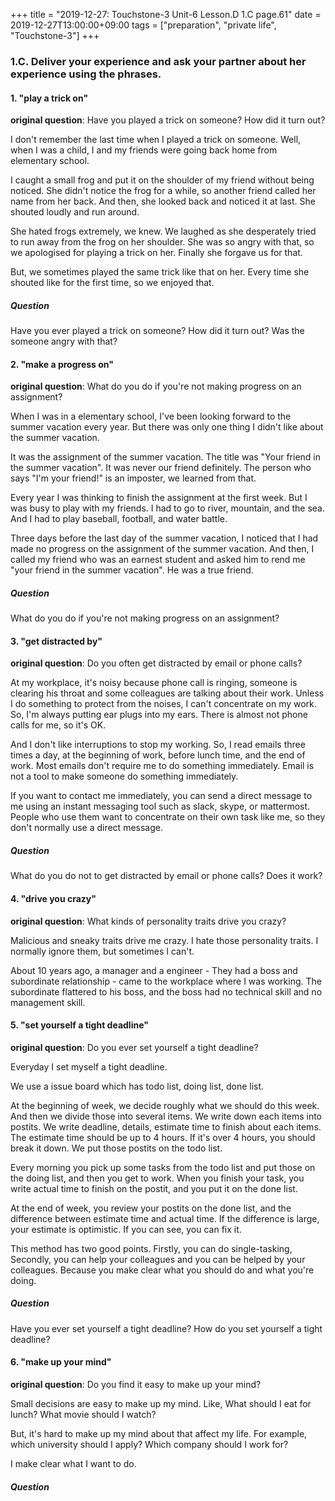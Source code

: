 +++
title =  "2019-12-27: Touchstone-3 Unit-6 Lesson.D 1.C page.61"
date = 2019-12-27T13:00:00+09:00
tags = ["preparation", "private life", "Touchstone-3"]
+++

### 1.C. Deliver your experience and ask your partner about her experience using the phrases.

#### 1. "play a trick on"
**original question**: Have you played a trick on someone? How did it turn out?

I don't remember the last time when I played a trick on someone.
Well, when I was a child, I and my friends were going back home from elementary school.

I caught a small frog and put it on the shoulder of my friend without being noticed.
She didn't notice the frog for a while, so another friend called her name from her back.
And then, she looked back and noticed it at last.
She shouted loudly and run around.

She hated frogs extremely, we knew.
We laughed as she desperately tried to run away from the frog on her shoulder. 
She was so angry with that, so we apologised for playing a trick on her.
Finally she forgave us for that.

But, we sometimes played the same trick like that on her.
Every time she shouted like for the first time, so we enjoyed that.

##### Question
Have you ever played a trick on someone?
How did it turn out?
Was the someone angry with that?

#### 2. "make a progress on"
**original question**: What do you do if you're not making progress on an assignment?

When I was in a elementary school,
I've been looking forward to the summer vacation every year.
But there was only one thing I didn't like about the summer vacation.

It was the assignment of the summer vacation.
The title was "Your friend in the summer vacation".
It was never our friend definitely.
The person who says "I'm your friend!" is an imposter, we learned from that.

Every year I was thinking to finish the assignment at the first week.
But I was busy to play with my friends.
I had to go to river, mountain, and the sea.
And I had to play baseball, football, and water battle.

Three days before the last day of the summer vacation,
I noticed that I had made no progress on the assignment of the summer vacation.
And then, I called my friend who was an earnest student and
asked him to rend me "your friend in the summer vacation".
He was a true friend.

##### Question
What do you do if you're not making progress on an assignment?

#### 3. "get distracted by"
**original question**: Do you often get distracted by email or phone calls?

At my workplace, it's noisy because phone call is ringing,
someone is clearing his throat and some colleagues are talking about their work.
Unless I do something to protect from the noises, I can't concentrate on my work.
So, I'm always putting ear plugs into my ears.
There is almost not phone calls for me, so it's OK.

And I don't like interruptions to stop my working.
So, I read emails three times a day,
at the beginning of work, before lunch time, and the end of work.
Most emails don't require me to do something immediately.
Email is not a tool to make someone do something immediately.

If you want to contact me immediately,
you can send a direct message to me 
using an instant messaging tool such as slack, skype, or mattermost.
People who use them want to concentrate on their own task like me,
so they don't normally use a direct message.

##### Question
What do you do not to get distracted by email or phone calls?
Does it work?

#### 4. "drive you crazy"
**original question**: What kinds of personality traits drive you crazy?

Malicious and sneaky traits drive me crazy. 
I hate those personality traits.
I normally ignore them, but sometimes I can't.

About 10 years ago,
a manager and a engineer - They had a boss and subordinate relationship -
came to the workplace where I was working.
The subordinate flattered to his boss,
and the boss had no technical skill and no management skill.

#### 5. "set yourself a tight deadline"
**original question**: Do you ever set yourself a tight deadline?

Everyday I set myself a tight deadline.

We use a issue board which has todo list, doing list, done list.

At the beginning of week, we decide roughly what we should do this week.
And then we divide those into several items.
We write down each items into postits.
We write deadline, details, estimate time to finish about each items.
The estimate time should be up to 4 hours.
If it's over 4 hours, you should break it down.
We put those postits on the todo list.

Every morning you pick up some tasks from the todo list and put those on the doing list,
and then you get to work.
When you finish your task, you write actual time to finish on the postit,
and you put it on the done list.

At the end of week, you review your postits on the done list,
and the difference between estimate time and actual time.
If the difference is large, your estimate is optimistic. 
If you can see, you can fix it.

This method has two good points.
Firstly, you can do single-tasking,
Secondly, you can help your colleagues and you can be helped by your colleagues.
Because you make clear what you should do and what you're doing.

##### Question

Have you ever set yourself a tight deadline?
How do you set yourself a tight deadline? 

#### 6. "make up your mind"

**original question**: Do you find it easy to make up your mind?

Small decisions are easy to make up my mind.
Like, What should I eat for lunch? 
What movie should I watch?

But, it's hard to make up my mind about that affect my life.
For example, which university should I apply?
Which company should I work for?

I make clear what I want to do.


##### Question
